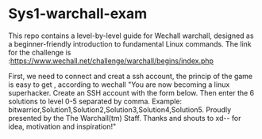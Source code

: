 # Sys1-warchall-exam
This repo contains a level-by-level guide for Wechall warchall, designed as a beginner-friendly introduction to fundamental Linux commands.
The link for the challenge is :https://www.wechall.net/challenge/warchall/begins/index.php

First, we need to connect and creat a ssh account, the princip of the game is easy to get , according to wechall "You are now becoming a linux superhacker. Create an SSH account with the form below. Then enter the 6 solutions to level 0-5 separated by comma.
Example: bitwarrior,Solution1,Solution2,Solution3,Solution4,Solution5. Proudly presented by the The Warchall(tm) Staff. Thanks and shouts to xd-- for idea, motivation and inspiration!"

#

